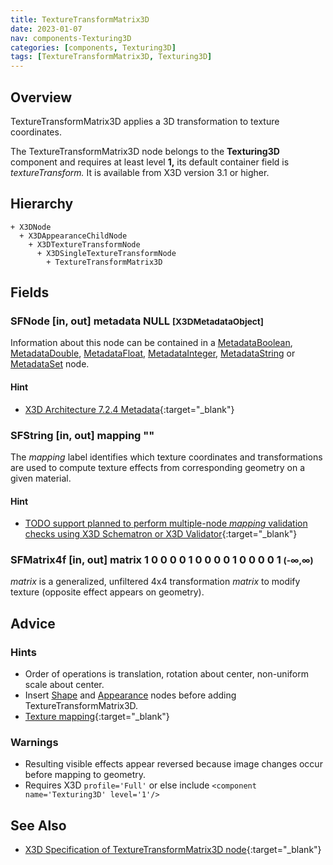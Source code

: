 ```yaml
---
title: TextureTransformMatrix3D
date: 2023-01-07
nav: components-Texturing3D
categories: [components, Texturing3D]
tags: [TextureTransformMatrix3D, Texturing3D]
---
```

<style>
.post h3 {
  word-spacing: 0.2em;
}
</style>

## Overview

TextureTransformMatrix3D applies a 3D transformation to texture coordinates.

The TextureTransformMatrix3D node belongs to the **Texturing3D** component and requires at least level **1,** its default container field is *textureTransform.* It is available from X3D version 3.1 or higher.

## Hierarchy

```
+ X3DNode
  + X3DAppearanceChildNode
    + X3DTextureTransformNode
      + X3DSingleTextureTransformNode
        + TextureTransformMatrix3D
```

## Fields

### SFNode [in, out] **metadata** NULL <small>[X3DMetadataObject]</small>

Information about this node can be contained in a [MetadataBoolean](../core/metadataboolean/), [MetadataDouble](../core/metadatadouble/), [MetadataFloat](../core/metadatafloat/), [MetadataInteger](../core/metadatainteger/), [MetadataString](../core/metadatastring/) or [MetadataSet](../core/metadataset/) node.

#### Hint

- [X3D Architecture 7.2.4 Metadata](https://www.web3d.org/specifications/X3Dv4Draft/ISO-IEC19775-1v4-IS.proof//Part01/components/core.html#Metadata){:target="_blank"}

### SFString [in, out] **mapping** ""

The *mapping* label identifies which texture coordinates and transformations are used to compute texture effects from corresponding geometry on a given material.

#### Hint

- [TODO support planned to perform multiple-node *mapping* validation checks using X3D Schematron or X3D Validator](https://savage.nps.edu/X3dValidator){:target="_blank"}

### SFMatrix4f [in, out] **matrix** 1 0 0 0 0 1 0 0 0 0 1 0 0 0 0 1 <small>(-∞,∞)</small>

*matrix* is a generalized, unfiltered 4x4 transformation *matrix* to modify texture (opposite effect appears on geometry).

## Advice

### Hints

- Order of operations is translation, rotation about center, non-uniform scale about center.
- Insert [Shape](../shape/shape/) and [Appearance](../shape/appearance/) nodes before adding TextureTransformMatrix3D.
- [Texture mapping](https://en.wikipedia.org/wiki/Texture_mapping){:target="_blank"}

### Warnings

- Resulting visible effects appear reversed because image changes occur before mapping to geometry.
- Requires X3D `profile='Full'` or else include `<component name='Texturing3D' level='1'/>`

## See Also

- [X3D Specification of TextureTransformMatrix3D node](https://www.web3d.org/documents/specifications/19775-1/V4.0/Part01/components/texture3D.html#TextureTransformMatrix3D){:target="_blank"}
